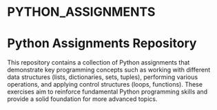 # PYTHON_ASSIGNMENTS

# Python Assignments Repository

This repository contains a collection of Python assignments that demonstrate key programming concepts such as working with different data structures (lists, dictionaries, sets, tuples), performing various operations, and applying control structures (loops, functions). These exercises aim to reinforce fundamental Python programming skills and provide a solid foundation for more advanced topics.

